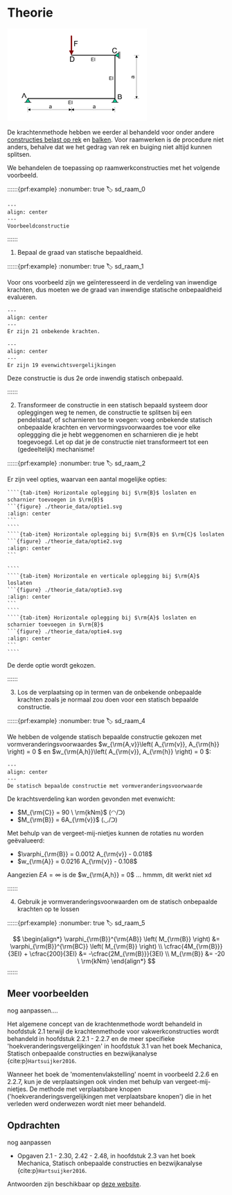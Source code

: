 # Theorie

![alt text](image.png)

De krachtenmethode hebben we eerder al behandeld voor onder andere [constructies belast op rek](krachtenmethode_simpel) en [balken](krachtenmethode_balk). Voor raamwerken is de procedure niet anders, behalve dat we het gedrag van rek en buiging niet altijd kunnen splitsen.

We behandelen de toepassing op raamwerkconstructies met het volgende voorbeeld. 

::::::{prf:example}
:nonumber: true
:label: sd_raam_0

```{figure} ./theorie_data/example.svg
---
align: center
---
Voorbeeldconstructie
```

::::::

1. Bepaal de graad van statische bepaaldheid.

::::::{prf:example}
:nonumber: true
:label: sd_raam_1

Voor ons voorbeeld zijn we geïnteresseerd in de verdeling van inwendige krachten, dus moeten we de graad van inwendige statische onbepaaldheid evalueren.

```{figure} ./theorie_data/onbekenden.svg
---
align: center
---
Er zijn 21 onbekende krachten.
```

```{figure} ./theorie_data/vergelijkingen.svg
---
align: center
---
Er zijn 19 evenwichtsvergelijkingen
```

Deze constructie is dus 2e orde inwendig statisch onbepaald.

::::::

2. Transformeer de constructie in een statisch bepaald systeem door opleggingen weg te nemen, de constructie te splitsen bij een pendelstaaf, of scharnieren toe te voegen: voeg onbekende statisch onbepaalde krachten en vervormingsvoorwaardes toe voor elke opleggging die je hebt weggenomen en scharnieren die je hebt toegevoegd. Let op dat je de constructie niet transformeert tot een (gedeeltelijk) mechanisme!

::::::{prf:example}
:nonumber: true
:label: sd_raam_2

Er zijn veel opties, waarvan een aantal mogelijke opties:

`````{tab-set}
````{tab-item} Horizontale oplegging bij $\rm{B}$ loslaten en scharnier toevoegen in $\rm{B}$
```{figure} ./theorie_data/optie1.svg
:align: center
```
````
````{tab-item} Horizontale oplegging bij $\rm{B}$ en $\rm{C}$ loslaten
```{figure} ./theorie_data/optie2.svg
:align: center
```

````
````{tab-item} Horizontale en verticale oplegging bij $\rm{A}$ loslaten
```{figure} ./theorie_data/optie3.svg
:align: center
```
````
````{tab-item} Horizontale oplegging bij $\rm{A}$ loslaten en scharnier toevoegen in $\rm{B}$
```{figure} ./theorie_data/optie4.svg
:align: center
```
````
`````

De derde optie wordt gekozen.

::::::

3. Los de verplaatsing op in termen van de onbekende onbepaalde krachten zoals je normaal zou doen voor een statisch bepaalde constructie.

::::::{prf:example}
:nonumber: true
:label: sd_raam_4

We hebben de volgende statisch bepaalde constructie gekozen met vormveranderingsvoorwaardes $w_{\rm{A,v}}\left( A_{\rm{v}}, A_{\rm{h}} \right) = 0 $ en $w_{\rm{A,h}}\left( A_{\rm{v}}, A_{\rm{h}} \right) = 0 $:

```{figure} ./theorie_data/SB-systeem.svg
---
align: center
---
De statisch bepaalde constructie met vormveranderingsvoorwaarde
```

De krachtsverdeling kan worden gevonden met evenwicht:

- $M_{\rm{C}} = 90 \ \rm{kNm}$ (◠/ᑐ)
- $M_{\rm{B}} = 6A_{\rm{v}}$ (◡/ᑐ)

Met behulp van de vergeet-mij-nietjes kunnen de rotaties nu worden geëvalueerd:

- $\varphi_{\rm{B}} = 0.0012 A_{\rm{v}} - 0.018$
- $w_{\rm{A}} = 0.0216 A_{\rm{v}} - 0.108$

Aangezien $EA = \infty$ is de $w_{\rm{A,h}} = 0$ ... hmmm, dit werkt niet xd

::::::

4. Gebruik je vormveranderingsvoorwaarden om de statisch onbepaalde krachten op te lossen

::::::{prf:example}
:nonumber: true
:label: sd_raam_5

$$
\begin{align*}
\varphi_{\rm{B}}^{\rm{AB}} \left( M_{\rm{B}} \right) &= \varphi_{\rm{B}}^{\rm{BC}} \left( M_{\rm{B}} \right) \\
\cfrac{4M_{\rm{B}}}{3EI} + \cfrac{200}{3EI} &= -\cfrac{2M_{\rm{B}}}{3EI} \\
M_{\rm{B}} &= -20 \ \rm{kNm}
\end{align*}
$$
::::::

## Meer voorbeelden

nog aanpassen....

Het algemene concept van de krachtenmethode wordt behandeld in hoofdstuk 2.1 terwijl de krachtenmethode voor vakwerkconstructies wordt behandeld in hoofdstuk 2.2.1 - 2.2.7 en de meer specifieke 'hoekveranderingsvergelijkingen' in hoofdstuk 3.1 van het boek Mechanica, Statisch onbepaalde constructies en bezwijkanalyse {cite:p}`Hartsuijker2016`.

Wanneer het boek de 'momentenvlakstelling' noemt in voorbeeld 2.2.6 en 2.2.7, kun je de verplaatsingen ook vinden met behulp van vergeet-mij-nietjes. De methode met verplaatsbare knopen ('hoekveranderingsvergelijkingen met verplaatsbare knopen') die in het verleden werd onderwezen wordt niet meer behandeld.

## Opdrachten
nog aanpassen

- Opgaven 2.1 - 2.30, 2.42 - 2.48, in hoofdstuk 2.3 van het boek Mechanica, Statisch onbepaalde constructies en bezwijkanalyse {cite:p}`Hartsuijker2016`.

Antwoorden zijn beschikbaar op [deze website](https://icozct.tudelft.nl/TUD_CT/boekantwoorden/vol3/Chapter1-2/).